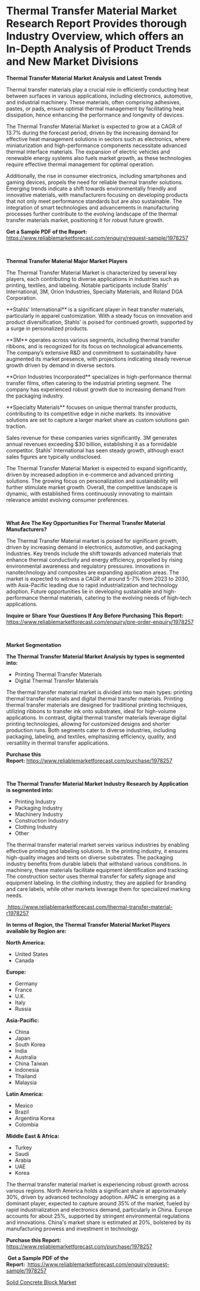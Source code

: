 <p><h1>Thermal Transfer Material Market Research Report Provides thorough Industry Overview, which offers an In-Depth Analysis of Product Trends and New Market Divisions</h1></p><p><strong>Thermal Transfer Material Market Analysis and Latest Trends</strong></p>
<p><p>Thermal transfer materials play a crucial role in efficiently conducting heat between surfaces in various applications, including electronics, automotive, and industrial machinery. These materials, often comprising adhesives, pastes, or pads, ensure optimal thermal management by facilitating heat dissipation, hence enhancing the performance and longevity of devices.</p><p>The Thermal Transfer Material Market is expected to grow at a CAGR of 13.7% during the forecast period, driven by the increasing demand for effective heat management solutions in sectors such as electronics, where miniaturization and high-performance components necessitate advanced thermal interface materials. The expansion of electric vehicles and renewable energy systems also fuels market growth, as these technologies require effective thermal management for optimal operation. </p><p>Additionally, the rise in consumer electronics, including smartphones and gaming devices, propels the need for reliable thermal transfer solutions. Emerging trends indicate a shift towards environmentally friendly and innovative materials, with manufacturers focusing on developing products that not only meet performance standards but are also sustainable. The integration of smart technologies and advancements in manufacturing processes further contribute to the evolving landscape of the thermal transfer materials market, positioning it for robust future growth.</p></p>
<p><strong>Get a Sample PDF of the Report:&nbsp;</strong> <a href="https://www.reliablemarketforecast.com/enquiry/request-sample/1978257?utm_campaign=2455&utm_medium=2&utm_source=Github&utm_content=ia&utm_term=01042025&utm_id=thermal-transfer-material">https://www.reliablemarketforecast.com/enquiry/request-sample/1978257</a></p>
<p>&nbsp;</p>
<p><strong>Thermal Transfer Material Major Market Players</strong></p>
<p><p>The Thermal Transfer Material Market is characterized by several key players, each contributing to diverse applications in industries such as printing, textiles, and labeling. Notable participants include Stahls' International, 3M, Orion Industries, Specialty Materials, and Roland DGA Corporation.</p><p>**Stahls' International** is a significant player in heat transfer materials, particularly in apparel customization. With a steady focus on innovation and product diversification, Stahls' is poised for continued growth, supported by a surge in personalized products.</p><p>**3M** operates across various segments, including thermal transfer ribbons, and is recognized for its focus on technological advancements. The company’s extensive R&D and commitment to sustainability have augmented its market presence, with projections indicating steady revenue growth driven by demand in diverse sectors.</p><p>**Orion Industries Incorporated** specializes in high-performance thermal transfer films, often catering to the industrial printing segment. The company has experienced robust growth due to increasing demand from the packaging industry.</p><p>**Specialty Materials** focuses on unique thermal transfer products, contributing to its competitive edge in niche markets. Its innovative solutions are set to capture a larger market share as custom solutions gain traction.</p><p>Sales revenue for these companies varies significantly. 3M generates annual revenues exceeding $30 billion, establishing it as a formidable competitor. Stahls' International has seen steady growth, although exact sales figures are typically undisclosed.</p><p>The Thermal Transfer Material Market is expected to expand significantly, driven by increased adoption in e-commerce and advanced printing solutions. The growing focus on personalization and sustainability will further stimulate market growth. Overall, the competitive landscape is dynamic, with established firms continuously innovating to maintain relevance amidst evolving consumer preferences.</p></p>
<p>&nbsp;</p>
<p><strong>What Are The Key Opportunities For Thermal Transfer Material Manufacturers?</strong></p>
<p><p>The Thermal Transfer Material market is poised for significant growth, driven by increasing demand in electronics, automotive, and packaging industries. Key trends include the shift towards advanced materials that enhance thermal conductivity and energy efficiency, propelled by rising environmental awareness and regulatory pressures. Innovations in nanotechnology and composites are expanding application areas. The market is expected to witness a CAGR of around 5-7% from 2023 to 2030, with Asia-Pacific leading due to rapid industrialization and technology adoption. Future opportunities lie in developing sustainable and high-performance thermal materials, catering to the evolving needs of high-tech applications.</p></p>
<p><strong>Inquire or Share Your Questions If Any Before Purchasing This Report:</strong> <a href="https://www.reliablemarketforecast.com/enquiry/pre-order-enquiry/1978257?utm_campaign=2455&utm_medium=2&utm_source=Github&utm_content=ia&utm_term=01042025&utm_id=thermal-transfer-material">https://www.reliablemarketforecast.com/enquiry/pre-order-enquiry/1978257</a></p>
<p>&nbsp;</p>
<p><strong>Market Segmentation</strong></p>
<p><strong>The Thermal Transfer Material Market Analysis by types is segmented into:</strong></p>
<p><ul><li>Printing Thermal Transfer Materials</li><li>Digital Thermal Transfer Materials</li></ul></p>
<p><p>The thermal transfer material market is divided into two main types: printing thermal transfer materials and digital thermal transfer materials. Printing thermal transfer materials are designed for traditional printing techniques, utilizing ribbons to transfer ink onto substrates, ideal for high-volume applications. In contrast, digital thermal transfer materials leverage digital printing technologies, allowing for customized designs and shorter production runs. Both segments cater to diverse industries, including packaging, labeling, and textiles, emphasizing efficiency, quality, and versatility in thermal transfer applications.</p></p>
<p><strong>Purchase this Report:&nbsp;</strong><a href="https://www.reliablemarketforecast.com/purchase/1978257?utm_campaign=2455&utm_medium=2&utm_source=Github&utm_content=ia&utm_term=01042025&utm_id=thermal-transfer-material">https://www.reliablemarketforecast.com/purchase/1978257</a></p>
<p>&nbsp;</p>
<p><strong>The Thermal Transfer Material Market Industry Research by Application is segmented into:</strong></p>
<p><ul><li>Printing Industry</li><li>Packaging Industry</li><li>Machinery Industry</li><li>Construction Industry</li><li>Clothing Industry</li><li>Other</li></ul></p>
<p><p>The thermal transfer material market serves various industries by enabling effective printing and labeling solutions. In the printing industry, it ensures high-quality images and texts on diverse substrates. The packaging industry benefits from durable labels that withstand various conditions. In machinery, these materials facilitate equipment identification and tracking. The construction sector uses thermal transfer for safety signage and equipment labeling. In the clothing industry, they are applied for branding and care labels, while other markets leverage them for specialized marking needs.</p></p>
<p><a href="https://www.reliablemarketforecast.com/thermal-transfer-material-r1978257?utm_campaign=2455&utm_medium=2&utm_source=Github&utm_content=ia&utm_term=01042025&utm_id=thermal-transfer-material">&nbsp;https://www.reliablemarketforecast.com/thermal-transfer-material-r1978257</a></p>
<p><strong>In terms of Region, the Thermal Transfer Material Market Players available by Region are:</strong></p>
<p>
    <p> <strong> North America: </strong>
        <ul>
            <li>United States</li>
            <li>Canada</li>
        </ul>
        </p> 
    <p> <strong> Europe: </strong>
        <ul>
            <li>Germany</li>
            <li>France</li>
            <li>U.K.</li>
            <li>Italy</li>
            <li>Russia</li>
        </ul>
        </p> 
    <p> <strong> Asia-Pacific: </strong>
        <ul>
            <li>China</li>
            <li>Japan</li>
            <li>South Korea</li>
            <li>India</li>
            <li>Australia</li>
            <li>China Taiwan</li>
            <li>Indonesia</li>
            <li>Thailand</li>
            <li>Malaysia</li>
        </ul>
        </p> 
    <p> <strong> Latin America: </strong>
        <ul>
            <li>Mexico</li>
            <li>Brazil</li>
            <li>Argentina Korea</li>
            <li>Colombia</li>
        </ul>
        </p> 
    <p> <strong> Middle East & Africa: </strong>
        <ul>
            <li>Turkey</li>
            <li>Saudi</li>
            <li>Arabia</li>
            <li>UAE</li>
            <li>Korea</li>
        </ul>
    </p>
    </p>
<p><p>The thermal transfer material market is experiencing robust growth across various regions. North America holds a significant share at approximately 30%, driven by advanced technology adoption. APAC is emerging as a dominant player, expected to capture around 35% of the market, fueled by rapid industrialization and electronics demand, particularly in China. Europe accounts for about 25%, supported by stringent environmental regulations and innovations. China's market share is estimated at 20%, bolstered by its manufacturing prowess and investment in technology.</p></p>
<p><strong>Purchase this Report: </strong><a href="https://www.reliablemarketforecast.com/purchase/1978257?utm_campaign=2455&utm_medium=2&utm_source=Github&utm_content=ia&utm_term=01042025&utm_id=thermal-transfer-material">https://www.reliablemarketforecast.com/purchase/1978257</a></p>
<p>&nbsp;<strong>Get a Sample PDF of the Report:&nbsp;&nbsp;</strong><a href="https://www.reliablemarketforecast.com/enquiry/request-sample/1978257?utm_campaign=2455&utm_medium=2&utm_source=Github&utm_content=ia&utm_term=01042025&utm_id=thermal-transfer-material">https://www.reliablemarketforecast.com/enquiry/request-sample/1978257</a></p>
<p><strong></strong></p>
<p><p><a href="https://github.com/ajegiobitsa/Market-Research-Report-List-1/blob/main/solid-concrete-block-market.md?utm_campaign=2455&utm_medium=2&utm_source=Github&utm_content=ia&utm_term=01042025&utm_id=thermal-transfer-material">Solid Concrete Block Market</a></p></p>